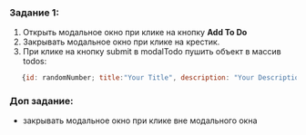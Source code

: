 ### Задание 1:

1. Открыть модальное окно при клике на кнопку **Add To Do**
2. Закрывать модальное окно при клике на крестик.
3. При клике на кнопку submit в modalTodo пушить объект в массив todos:
```js
   {id: randomNumber; title:"Your Title", description: "Your Description"}
```

### Доп задание:

- закрывать модальное окно при клике вне модального окна
